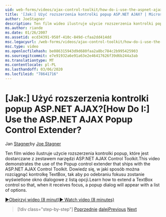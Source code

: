 ```yaml
---
uid: web-forms/videos/ajax-control-toolkit/how-do-i-use-the-aspnet-ajax-popup-control-extender
title: '[Jak:] Użyć rozszerzenia kontrolki popup ASP.NET AJAX? | Microsoft Docs'
author: JoeStagner
description: Ten film wideo ilustruje użycie rozszerzenia kontrolki popup, które jest dostarczane z zestawem narzędzi ASP.NET AJAX Control Toolkit. Dowiedz się, jak rozłożyć formant TextBox, tak aby...
ms.author: riande
ms.date: 01/26/2007
ms.assetid: ecd34391-958f-410c-849d-cfaa2dd414dd
msc.legacyurl: /web-forms/videos/ajax-control-toolkit/how-do-i-use-the-aspnet-ajax-popup-control-extender
msc.type: video
ms.openlocfilehash: be086315943d9d680faa2a8bc784c2b995425903
ms.sourcegitcommit: e7e91932a6e91a63e2e46417626f39d6b244a3ab
ms.translationtype: MT
ms.contentlocale: pl-PL
ms.lasthandoff: 03/06/2020
ms.locfileid: "78641716"
---
```

# <a name="how-do-i-use-the-aspnet-ajax-popup-control-extender"></a><span data-ttu-id="9fe3a-105">[Jak:] Użyć rozszerzenia kontrolki popup ASP.NET AJAX?</span><span class="sxs-lookup"><span data-stu-id="9fe3a-105">[How Do I:] Use the ASP.NET AJAX Popup Control Extender?</span></span>

<span data-ttu-id="9fe3a-106">Jan [Stagner](https://github.com/JoeStagner)</span><span class="sxs-lookup"><span data-stu-id="9fe3a-106">by [Joe Stagner](https://github.com/JoeStagner)</span></span>

<span data-ttu-id="9fe3a-107">Ten film wideo ilustruje użycie rozszerzenia kontrolki popup, które jest dostarczane z zestawem narzędzi ASP.NET AJAX Control Toolkit.</span><span class="sxs-lookup"><span data-stu-id="9fe3a-107">This video demonstrates the use of the Popup control extender that ships with the ASP.NET AJAX Control Toolkit.</span></span> <span data-ttu-id="9fe3a-108">Dowiedz się, w jaki sposób można rozciągnąć kontrolkę TextBox, tak aby po odebraniu fokusu zostanie wyświetlone okno dialogowe z listą opcji.</span><span class="sxs-lookup"><span data-stu-id="9fe3a-108">Learn how to extend a TextBox control so that, when it receives focus, a popup dialog will appear with a list of options.</span></span>

[<span data-ttu-id="9fe3a-109">&#9654;Obejrzyj wideo (8 minut)</span><span class="sxs-lookup"><span data-stu-id="9fe3a-109">&#9654; Watch video (8 minutes)</span></span>](https://channel9.msdn.com/Blogs/ASP-NET-Site-Videos/how-do-i-use-the-aspnet-ajax-popup-control-extender)

> [!div class="step-by-step"]
> <span data-ttu-id="9fe3a-110">[Poprzednie](how-do-i-use-the-aspnet-ajax-textboxwatermark-control-extender.md)
> [dalej](how-do-i-use-the-aspnet-ajax-modalpopup-extender-control.md)</span><span class="sxs-lookup"><span data-stu-id="9fe3a-110">[Previous](how-do-i-use-the-aspnet-ajax-textboxwatermark-control-extender.md)
[Next](how-do-i-use-the-aspnet-ajax-modalpopup-extender-control.md)</span></span>
